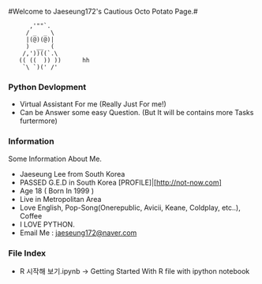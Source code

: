 #Welcome to Jaeseung172's Cautious Octo Potato Page.#

          ,'""`.
         / _  _ \
         |(@)(@)|
         )  __  (
        /,'))((`.\
       (( ((  )) ))      hh
        `\ `)(' /'

### Python Devlopment
* Virtual Assistant For me (Really Just For me!)
* Can be Answer some easy Question. (But It will be contains more Tasks furtermore)

### Information

Some Information About Me.

* Jaeseung Lee from South Korea
* PASSED G.E.D in South Korea [PROFILE]|[http://not-now.com]
* Age 18 ( Born In 1999 )
* Live in Metropolitan Area
* Love English, Pop-Song(Onerepublic, Avicii, Keane, Coldplay, etc..), Coffee
* I LOVE PYTHON.
* Email Me : jaeseung172@naver.com

### File Index
- R 시작해 보기.ipynb -> Getting Started With R file with ipython notebook
